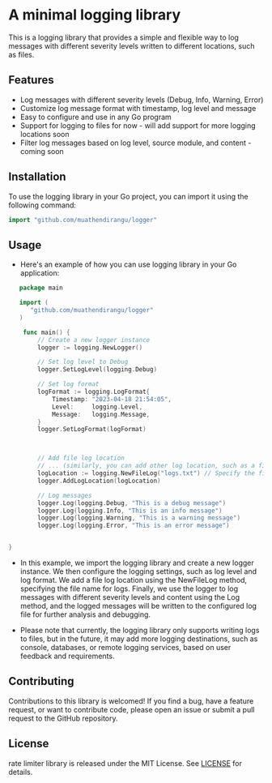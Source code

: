 # A minimal logging library

This is a logging library that provides a simple and flexible way to log messages with different severity levels written to different locations, such as files.


## Features

- Log messages with different severity levels (Debug, Info, Warning, Error)
- Customize log message format with timestamp, log level and message
- Easy to configure and use in any Go program
- Support for logging to files for now - will add support for more logging locations soon
- Filter log messages based on log level, source module, and content - coming soon


## Installation

To use the logging library in your Go project, you can import it using the following command:

```go
import "github.com/muathendirangu/logger"
```

## Usage
- Here's an example of how you can use logging library in your Go application:

```go
   package main

   import (
      "github.com/muathendirangu/logger"
   )

    func main() {
        // Create a new logger instance
        logger := logging.NewLogger()

        // Set log level to Debug
        logger.SetLogLevel(logging.Debug)

        // Set log format
        logFormat := logging.LogFormat{
            Timestamp: "2023-04-18 21:54:05",
            Level:     logging.Level,
            Message:   logging.Message,
        }
        logger.SetLogFormat(logFormat)



        // Add file log location
        // ... (similarly, you can add other log location, such as a file or a database)
        logLocation := logging.NewFileLog("logs.txt") // Specify the file name for logs
	    logger.AddLogLocation(logLocation)

        // Log messages
        logger.Log(logging.Debug, "This is a debug message")
        logger.Log(logging.Info, "This is an info message")
        logger.Log(logging.Warning, "This is a warning message")
        logger.Log(logging.Error, "This is an error message")


}

```
- In this example, we import the logging library and create a new logger instance. We then configure the logging settings, such as log level and log format. We add a file log location using the NewFileLog method, specifying the file name for logs. Finally, we use the logger to log messages with different severity levels and content using the Log method, and the logged messages will be written to the configured log file for further analysis and debugging.

- Please note that currently, the logging library only supports writing logs to files, but in the future, it may add more logging destinations, such as console, databases, or remote logging services, based on user feedback and requirements.



## Contributing
Contributions to this library is welcomed! If you find a bug, have a feature request, or want to contribute code, please open an issue or submit a pull request to the GitHub repository.

## License
rate limiter library is released under the MIT License.
See  [LICENSE](LICENSE) for details.

